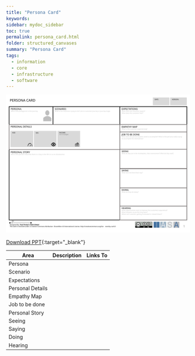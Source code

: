 ```yaml
---
title: "Persona Card"
keywords: 
sidebar: mydoc_sidebar
toc: true
permalink: persona_card.html
folder: structured_canvases
summary: "Persona Card"
tags: 
  - information
  - core
  - infrastructure
  - software
---
```


![image001](media/persona_card001.svg)

[Download PPT](media/ppt/persona_card.ppt){:target="_blank"}

| Area             | Description | Links To |
| ---------------- | ----------- | -------- |
| Persona          |             |          |
| Scenario         |             |          |
| Expectations     |             |          |
| Personal Details |             |          |
| Empathy Map      |             |          |
| Job to be done   |             |          |
| Personal Story   |             |          |
| Seeing           |             |          |
| Saying           |             |          |
| Doing            |             |          |
| Hearing          |             |          |
